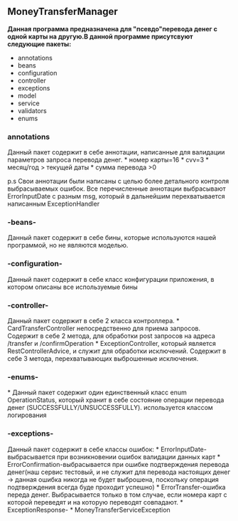 <h2>MoneyTransferManager</h2>

**Данная программа предназначена для "псевдо"перевода денег с одной карты на другую.В данной программе присутсвуют следующие пакеты:**
* annotations
* beans
* configuration
* controller
* exceptions
* model
* service
* validators
* enums

<h3>annotations</h3>
Данный пакет содержит в себе аннотации, написанные для валидации параметров запроса перевода денег. 
* номер карты=16
* cvv=3 
* месяц/год > текущей даты
* сумма перевода >0

p.s Свои аннотации были написаны с целью более детального контроля выбрасываемых ошибок. Все перечисленные аннотации выбрасывают ErrorInputDate с разным msg, который в дальнейшим перехватывается написанным ExceptionHandler

<h3>-beans-</h3>
Данный пакет содержит в себе бины, которые используются нашей программой, но не являются моделью.

<h3>-configuration-</h3>
Данный пакет содержит в себе класс конфигурации приложения, в котором описаны все используемые бины
<h3>-controller-</h3>
Данный пакет содержит в себе 2 класса контроллера. 
* CardTransferController непосредственно для приема запросов. Содержит в себе 2 метода, для обработки post запросов на адреса /transfer и /confirmOperation 
* ExceptionController, который является RestControllerAdvice, и служит для обработки исключений. Содержит в себе 3 метода, перехватывающих выброшенные исключения.
<h3>-enums-</h3>
* Данный пакет содержит один единственный класс enum OperationStatus, который хранит в себе состояние операции перевода денег (SUCCESSFULLY/UNSUCCESSFULLY). используется классом логирования
<h3>-exceptions-</h3>
Данный пакет содержит в себе классы ошибок:
* ErrorInputDate- выбрасывается при возникновении ошибок валидации данных карт
* ErrorConfirmation-выбрасывается при ошибке подтверждения перевода денег(наш сервис тестовый, и не служит для перевода настоящих денег -> данная ошибка никогда не будет выброшена, поскольку операция подтверждения всегда буде проходит успешно)
* ErrorTransfer-ошибка переда денег. Выбрасывается только в том случае, если номера карт с которой переведят и на которую переводят совпадают.
* ExceptionResponse- 
* MoneyTransferServiceException








